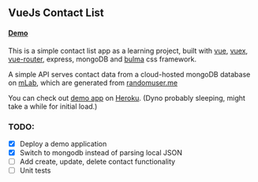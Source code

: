 ## VueJs Contact List

#### [Demo](https://vue-contacts-demo.herokuapp.com/)

This is a simple contact list app as a learning project, built with [vue](https://vuejs.org/), [vuex](https://github.com/vuejs/vuex), [vue-router](https://github.com/vuejs/vue-router), express, mongoDB and [bulma](http://bulma.io/) css framework. 

A simple API serves contact data from a cloud-hosted mongoDB database on [mLab](https://mlab.com/), which are generated from [randomuser.me](https://randomuser.me/)

You can check out [demo app](https://vue-contacts-demo.herokuapp.com/) on [Heroku](https://www.heroku.com/). (Dyno probably sleeping, might take a while for initial load.)

### TODO:

- [x] Deploy a demo application
- [x] Switch to mongodb instead of parsing local JSON
- [ ] Add create, update, delete contact functionality
- [ ] Unit tests
